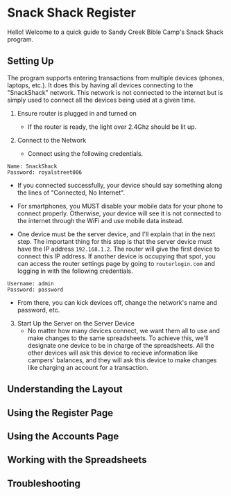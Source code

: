 # Snack Shack Register

Hello! Welcome to a quick guide to Sandy Creek Bible Camp's Snack Shack program.

## Setting Up

The program supports entering transactions from multiple devices (phones, laptops, etc.). It does this by having all devices connecting to the "SnackShack" network. This network is not connected to the internet but is simply used to connect all the devices being used at a given time.

1. Ensure router is plugged in and turned on
   - If the router is ready, the light over 2.4Ghz should be lit up.

2. Connect to the Network
   - Connect using the following credentials.
```
Name: SnackShack
Password: royalstreet006
```
   - If you connected successfully, your device should say something along the lines of "Connected, No Internet". 

   - For smartphones, you MUST disable your mobile data for your phone to connect properly. Otherwise, your device will see it is not connected to the internet through the WiFi and use mobile data instead.

   - One device must be the server device, and I'll explain that in the next step. The important thing for this step is that the server device must have the IP address `192.168.1.2`. The router will give the first device to connect this IP address. If another device is occupying that spot, you can access the router settings page by going to `routerlogin.com` and logging in with the following credentials.
```
Username: admin
Password: password
```
   - From there, you can kick devices off, change the network's name and password, etc.

3. Start Up the Server on the Server Device
   - No matter how many devices connect, we want them all to use and make changes to the same spreadsheets. To achieve this, we'll designate one device to be in charge of the spreadsheets. All the other devices will ask this device to recieve information like campers' balances, and they will ask this device to make changes like charging an account for a transaction.



## Understanding the Layout

## Using the Register Page

## Using the Accounts Page

## Working with the Spreadsheets

## Troubleshooting